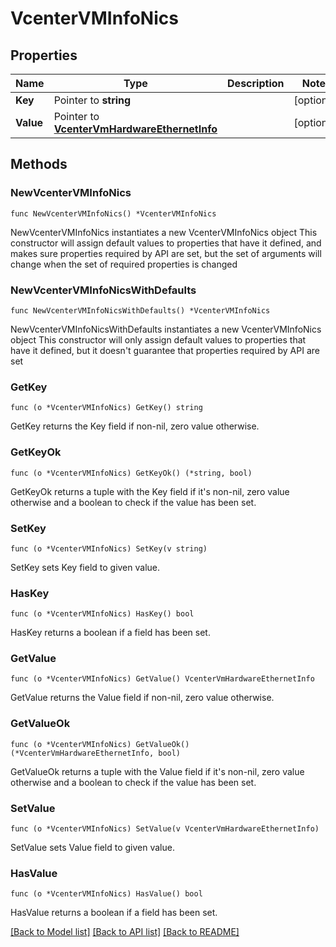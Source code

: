 # VcenterVMInfoNics

## Properties

Name | Type | Description | Notes
------------ | ------------- | ------------- | -------------
**Key** | Pointer to **string** |  | [optional] 
**Value** | Pointer to [**VcenterVmHardwareEthernetInfo**](VcenterVmHardwareEthernetInfo.md) |  | [optional] 

## Methods

### NewVcenterVMInfoNics

`func NewVcenterVMInfoNics() *VcenterVMInfoNics`

NewVcenterVMInfoNics instantiates a new VcenterVMInfoNics object
This constructor will assign default values to properties that have it defined,
and makes sure properties required by API are set, but the set of arguments
will change when the set of required properties is changed

### NewVcenterVMInfoNicsWithDefaults

`func NewVcenterVMInfoNicsWithDefaults() *VcenterVMInfoNics`

NewVcenterVMInfoNicsWithDefaults instantiates a new VcenterVMInfoNics object
This constructor will only assign default values to properties that have it defined,
but it doesn't guarantee that properties required by API are set

### GetKey

`func (o *VcenterVMInfoNics) GetKey() string`

GetKey returns the Key field if non-nil, zero value otherwise.

### GetKeyOk

`func (o *VcenterVMInfoNics) GetKeyOk() (*string, bool)`

GetKeyOk returns a tuple with the Key field if it's non-nil, zero value otherwise
and a boolean to check if the value has been set.

### SetKey

`func (o *VcenterVMInfoNics) SetKey(v string)`

SetKey sets Key field to given value.

### HasKey

`func (o *VcenterVMInfoNics) HasKey() bool`

HasKey returns a boolean if a field has been set.

### GetValue

`func (o *VcenterVMInfoNics) GetValue() VcenterVmHardwareEthernetInfo`

GetValue returns the Value field if non-nil, zero value otherwise.

### GetValueOk

`func (o *VcenterVMInfoNics) GetValueOk() (*VcenterVmHardwareEthernetInfo, bool)`

GetValueOk returns a tuple with the Value field if it's non-nil, zero value otherwise
and a boolean to check if the value has been set.

### SetValue

`func (o *VcenterVMInfoNics) SetValue(v VcenterVmHardwareEthernetInfo)`

SetValue sets Value field to given value.

### HasValue

`func (o *VcenterVMInfoNics) HasValue() bool`

HasValue returns a boolean if a field has been set.


[[Back to Model list]](../README.md#documentation-for-models) [[Back to API list]](../README.md#documentation-for-api-endpoints) [[Back to README]](../README.md)


